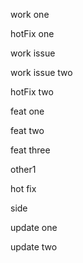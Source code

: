 work one

hotFix one

work issue

work issue two

hotFix two

feat one

feat two

feat three

other1

hot fix

side

update one

update two
